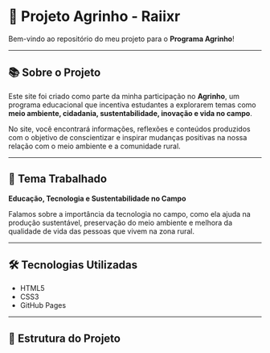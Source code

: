 # 🌱 Projeto Agrinho - Raiixr

Bem-vindo ao repositório do meu projeto para o **Programa Agrinho**!

---

## 📚 Sobre o Projeto

Este site foi criado como parte da minha participação no **Agrinho**, um programa educacional que incentiva estudantes a explorarem temas como **meio ambiente, cidadania, sustentabilidade, inovação e vida no campo**.

No site, você encontrará informações, reflexões e conteúdos produzidos com o objetivo de conscientizar e inspirar mudanças positivas na nossa relação com o meio ambiente e a comunidade rural.

---

## 🌾 Tema Trabalhado

**Educação, Tecnologia e Sustentabilidade no Campo**

Falamos sobre a importância da tecnologia no campo, como ela ajuda na produção sustentável, preservação do meio ambiente e melhora da qualidade de vida das pessoas que vivem na zona rural.

---

## 🛠️ Tecnologias Utilizadas

- HTML5
- CSS3
- GitHub Pages

---

## 📂 Estrutura do Projeto

